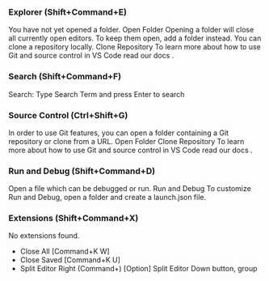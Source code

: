 ### Explorer (Shift+Command+E)

You have not yet opened a folder. Open Folder Opening a folder will close all currently open editors. To keep them open, add a folder instead. You can clone a repository locally. Clone Repository To learn more about how to use Git and source control in VS Code read our docs .

### Search (Shift+Command+F)

Search: Type Search Term and press Enter to search

### Source Control (Ctrl+Shift+G)

In order to use Git features, you can open a folder containing a Git repository or clone from a URL. Open Folder Clone Repository To learn more about how to use Git and source control in VS Code read our docs .

### Run and Debug (Shift+Command+D)

Open a file which can be debugged or run. Run and Debug To customize Run and Debug, open a folder and create a launch.json file.

### Extensions (Shift+Command+X)

No extensions found.

- Close All [Command+K W]
- Close Saved [Command+K U]
- Split Editor Right (Command+\) [Option] Split Editor Down button, group
